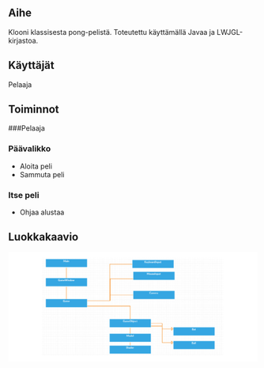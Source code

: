 ## Aihe
Klooni klassisesta pong-pelistä. Toteutettu käyttämällä Javaa ja LWJGL-kirjastoa.

## Käyttäjät
Pelaaja

## Toiminnot

###Pelaaja

### Päävalikko
* Aloita peli
* Sammuta peli

### Itse peli
* Ohjaa alustaa


## Luokkakaavio

![Luokkakaavio](luokkakaavio.png)
